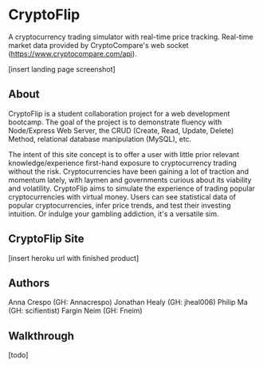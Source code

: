 # CryptoFlip

A cryptocurrency trading simulator with real-time price tracking. Real-time market data provided by CryptoCompare's web socket (https://www.cryptocompare.com/api).

[insert landing page screenshot]

## About

CryptoFlip is a student collaboration project for a web development bootcamp. The goal of the project is to demonstrate fluency with Node/Express Web Server, the CRUD (Create, Read, Update, Delete) Method, relational database manipulation (MySQL), etc.

The intent of this site concept is to offer a user with little prior relevant knowledge/experience first-hand exposure to cryptocurrency trading without the risk. Cryptocurrencies have been gaining a lot of traction and momentum lately, with laymen and governments curious about its viability and volatility. CryptoFlip aims to simulate the experience of trading popular cryptocurrencies with virtual money. Users can see statistical data of popular cryptocurrencies, infer price trends, and test their investing intuition. Or indulge your gambling addiction, it's a versatile sim.

## CryptoFlip Site

[insert heroku url with finished product]

## Authors

Anna Crespo (GH: Annacrespo)
Jonathan Healy (GH: jheal006)
Philip Ma (GH: scifientist)
Fargin Neim (GH: Fneim)

## Walkthrough

[todo]